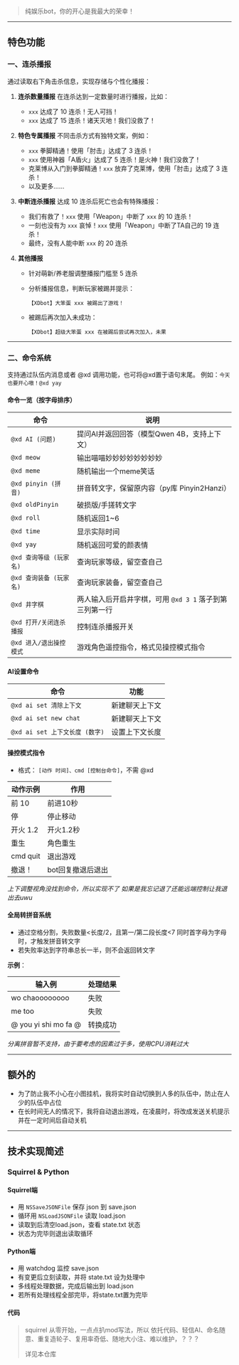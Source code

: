 > 纯娱乐bot，你的开心是我最大的荣幸！

------

## 特色功能

### 一、连杀播报

通过读取右下角击杀信息，实现存储与个性化播报：

1. **连杀数量播报**
   在连杀达到一定数量时进行播报，比如：

   - `xxx` 达成了 10 连杀！无人可挡！
   - `xxx` 达成了 15 连杀！诸天灭地！我们没救了！

2. **特色专属播报**
   不同击杀方式有独特文案，例如：

   - `xxx` 拳脚精通！使用「肘击」达成了 3 连杀！
   - `xxx` 使用神器「A盾火」达成了 5 连杀！是火神！我们没救了！
   - 克莱博从入门到拳脚精通！`xxx` 放弃了克莱博，使用「肘击」达成了 3 连杀！
   - 以及更多……

3. **中断连杀播报**
   达成 10 连杀后死亡也会有特殊播报：

   - 我们有救了！`xxx` 使用「Weapon」中断了 `xxx` 的 10 连杀！
   - 一刻也没有为 `xxx` 哀悼！`xxx` 使用「Weapon」中断了TA自己的 19 连杀！
   - 最终，没有人能中断 `xxx` 的 20 连杀

4. **其他播报**

   - 针对萌新/养老服调整播报门槛至 5 连杀

   - 分析播报信息，判断玩家被踢并提示：

     ```
     【XDbot】大笨蛋 xxx 被踢出了游戏！
     ```

   - 被踢后再次加入未成功：

     ```
     【XDbot】超级大笨蛋 xxx 在被踢后尝试再次加入，未果
     ```

------

### 二、命令系统

支持通过队伍内消息或者 @xd 调用功能，也可将@xd置于语句末尾。
例如：`今天也要开心嗷！@xd yay`

#### 命令一览（按字母排序）

| 命令                    | 说明                                                    |
| ----------------------- | ------------------------------------------------------- |
| `@xd AI (问题)`         | 提问AI并返回回答（模型Qwen 4B，支持上下文）             |
| `@xd meow`              | 输出喵喵妙妙妙妙妙妙妙妙                                |
| `@xd meme`              | 随机输出一个meme笑话                                    |
| `@xd pinyin (拼音)`     | 拼音转文字，保留原内容（py库 Pinyin2Hanzi）             |
| `@xd oldPinyin`         | 破损版/手搓转文字                                       |
| `@xd roll`              | 随机返回1~6                                             |
| `@xd time`              | 显示实际时间                                            |
| `@xd yay`               | 随机返回可爱的颜表情                                    |
| `@xd 查询等级 (玩家名)` | 查询玩家等级，留空查自己                                |
| `@xd 查询装备 (玩家名)` | 查询玩家装备，留空查自己                                |
| `@xd 井字棋`            | 两人输入后开启井字棋，可用 `@xd 3 1` 落子到第三列第一行 |
| `@xd 打开/关闭连杀播报` | 控制连杀播报开关                                        |
| `@xd 进入/退出操控模式` | 游戏角色遥控指令，格式见操控模式指令                    |

#### AI设置命令

| 命令                           | 功能           |
| ------------------------------ | -------------- |
| `@xd ai set 清除上下文`        | 新建聊天上下文 |
| `@xd ai set new chat`          | 新建聊天上下文 |
| `@xd ai set 上下文长度 (数字)` | 设置上下文长度 |

#### 操控模式指令

- 格式： `[动作 时间]、cmd [控制台命令]`，不需 @xd

| 动作示例 | 作用              |
| -------- | ----------------- |
| 前 10    | 前进10秒          |
| 停       | 停止移动          |
| 开火 1.2 | 开火1.2秒         |
| 重生     | 角色重生          |
| cmd quit | 退出游戏          |
| 撤退！   | bot回复撤退后退出 |

*上下调整视角没找到命令，所以实现不了*
*如果是我忘记退了还能远端控制让我退出去uwu*

#### 全局转拼音系统

- 通过空格分割，失败数量<长度/2，且第一/第二段长度<7 同时首字母为字母时，才触发拼音转文字
- 若失败率达到字符串总长一半，则不会返回转文字

**示例**：

| 输入例               | 处理结果 |
| -------------------- | -------- |
| wo chaoooooooo       | 失败     |
| me too               | 失败     |
| @ you yi shi mo fa @ | 转换成功 |

*分离拼音暂不支持，由于要考虑的因素过于多，使用CPU消耗过大*

------

## 额外的

- 为了防止我不小心在小图挂机，我将实时自动切换到人多的队伍中，防止在人少的队伍中占位
- 在长时间无人的情况下，我将自动退出游戏，在凌晨时，将改成发送关机提示并在一定时间后自动关机

------

## 技术实现简述

### Squirrel & Python 

#### Squirrel端

- 用 `NSSaveJSONFile` 保存 json 到 save.json
- 循环用 `NSLoadJSONFile` 读取 load.json
- 读取到后清空load.json，查看 state.txt 状态
- 状态为完毕则退出读取循环

#### Python端

- 用 watchdog 监控 save.json
- 有变更后立刻读取，并将 state.txt 设为处理中
- 多线程处理数据，完成后输出到 load.json
- 若所有处理线程全部完毕，将state.txt置为完毕

#### 代码

> squirrel 从零开始，一点点扒mod写法，所以
> 依托代码、轻信AI、命名随意、重复造轮子、复用率奇低、随地大小注、难以维护，？？？
>
> 详见本仓库

